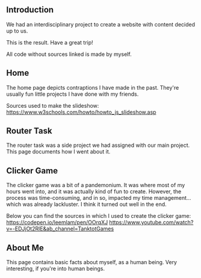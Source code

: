 ## Introduction

We had an interdisciplinary project to create a website with content decided up to us.

This is the result. Have a great trip!

All code without sources linked is made by myself.

## Home
The home page depicts contraptions I have made in the past. They're usually fun little projects I have done with my friends.

Sources used to make the slideshow:
https://www.w3schools.com/howto/howto_js_slideshow.asp

## Router Task
The router task was a side project we had assigned with our main project.
This page documents how I went about it.

## Clicker Game
The clicker game was a bit of a pandemonium.
It was where most of my hours went into, and it was actually kind of fun to create.
However, the process was time-consuming, and in so, impacted my time management... which was already lackluster.
I think it turned out well in the end.

Below you can find the sources in which I used to create the clicker game:
https://codepen.io/leemlam/pen/OOrqXJ
https://www.youtube.com/watch?v=-EDJjOt2RlE&ab_channel=TanktotGames


## About Me
This page contains basic facts about myself, as a human being. Very interesting, if you're into human beings.



